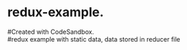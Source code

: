 # redux-example.   
#Created with CodeSandbox.  
#redux example with static data, data stored in reducer file
